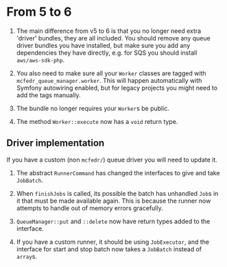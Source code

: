 # From 5 to 6

1. The main difference from v5 to 6 is that you no longer need extra 'driver'
bundles, they are all included. You should remove any queue driver bundles you 
have installed, but make sure you add any dependencies they have directly, 
e.g. for SQS you should install `aws/aws-sdk-php`.

1. You also need to make sure all your `Worker` classes are tagged with
`mcfedr_queue_manager.worker`. This will happen automatically with Symfony 
autowiring enabled, but for legacy projects you might need to add the tags
manually.

1. The bundle no longer requires your `Worker`s be public.

1. The method `Worker::execute` now has a `void` return type.

## Driver implementation

If you have a custom (non `mcfedr/`) queue driver you will need to update it.

1. The abstract `RunnerCommand` has changed the interfaces to give and take
`JobBatch`.

1. When `finishJobs` is called, its possible the batch has unhandled `Job`s in it
that must be made available again. This is because the runner now attempts to
handle out of memory errors gracefully.

1. `QueueManager::put` and `::delete` now have return types added to the interface.

1. If you have a custom runner, it should be using `JobExecutor`, and the interface
for start and stop batch now takes a `JobBatch` instead of `array`s.
  
